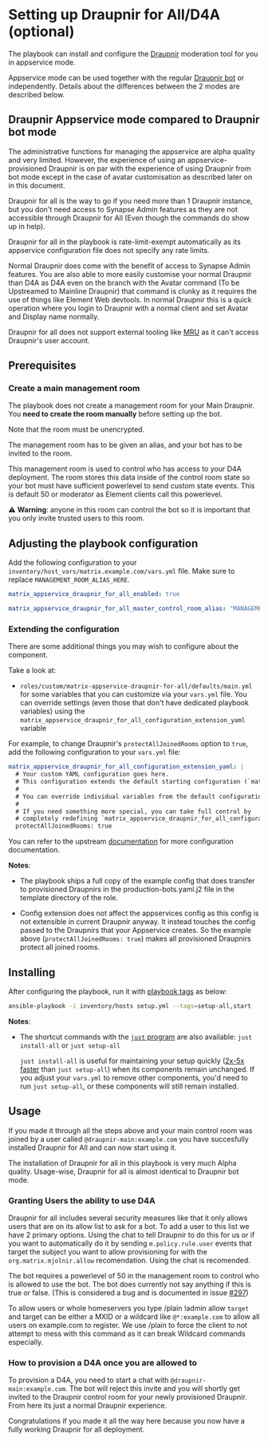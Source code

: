 # Setting up Draupnir for All/D4A (optional)

The playbook can install and configure the [Draupnir](https://github.com/the-draupnir-project/Draupnir) moderation tool for you in appservice mode.

Appservice mode can be used together with the regular [Draupnir bot](configuring-playbook-bot-draupnir.md) or independently. Details about the differences between the 2 modes are described below.

## Draupnir Appservice mode compared to Draupnir bot mode

The administrative functions for managing the appservice are alpha quality and very limited. However, the experience of using an appservice-provisioned Draupnir is on par with the experience of using Draupnir from bot mode except in the case of avatar customisation as described later on in this document.

Draupnir for all is the way to go if you need more than 1 Draupnir instance, but you don't need access to Synapse Admin features as they are not accessible through Draupnir for All (Even though the commands do show up in help).

Draupnir for all in the playbook is rate-limit-exempt automatically as its appservice configuration file does not specify any rate limits.

Normal Draupnir does come with the benefit of access to Synapse Admin features. You are also able to more easily customise your normal Draupnir than D4A as D4A even on the branch with the Avatar command (To be Upstreamed to Mainline Draupnir) that command is clunky as it requires the use of things like Element Web devtools. In normal Draupnir this is a quick operation where you login to Draupnir with a normal client and set Avatar and Display name normally.

Draupnir for all does not support external tooling like [MRU](https://mru.rory.gay) as it can't access Draupnir's user account.

## Prerequisites

### Create a main management room

The playbook does not create a management room for your Main Draupnir. You **need to create the room manually** before setting up the bot.

Note that the room must be unencrypted.

The management room has to be given an alias, and your bot has to be invited to the room.

This management room is used to control who has access to your D4A deployment. The room stores this data inside of the control room state so your bot must have sufficient powerlevel to send custom state events. This is default 50 or moderator as Element clients call this powerlevel.

⚠️ **Warning**: anyone in this room can control the bot so it is important that you only invite trusted users to this room.

## Adjusting the playbook configuration

Add the following configuration to your `inventory/host_vars/matrix.example.com/vars.yml` file. Make sure to replace `MANAGEMENT_ROOM_ALIAS_HERE`.

```yaml
matrix_appservice_draupnir_for_all_enabled: true

matrix_appservice_draupnir_for_all_master_control_room_alias: "MANAGEMENT_ROOM_ALIAS_HERE"
```

### Extending the configuration

There are some additional things you may wish to configure about the component.

Take a look at:

- `roles/custom/matrix-appservice-draupnir-for-all/defaults/main.yml` for some variables that you can customize via your `vars.yml` file. You can override settings (even those that don't have dedicated playbook variables) using the `matrix_appservice_draupnir_for_all_configuration_extension_yaml` variable

For example, to change Draupnir's `protectAllJoinedRooms` option to `true`, add the following configuration to your `vars.yml` file:

```yaml
matrix_appservice_draupnir_for_all_configuration_extension_yaml: |
  # Your custom YAML configuration goes here.
  # This configuration extends the default starting configuration (`matrix_appservice_draupnir_for_all_configuration_yaml`).
  #
  # You can override individual variables from the default configuration, or introduce new ones.
  #
  # If you need something more special, you can take full control by
  # completely redefining `matrix_appservice_draupnir_for_all_configuration_yaml`.
  protectAllJoinedRooms: true
```

You can refer to the upstream [documentation](https://github.com/the-draupnir-project/Draupnir) for more configuration documentation.

**Notes**:

- The playbook ships a full copy of the example config that does transfer to provisioned Draupnirs in the production-bots.yaml.j2 file in the template directory of the role.

- Config extension does not affect the appservices config as this config is not extensible in current Draupnir anyway. It instead touches the config passed to the Draupnirs that your Appservice creates. So the example above (`protectAllJoinedRooms: true`) makes all provisioned Draupnirs protect all joined rooms.

## Installing

After configuring the playbook, run it with [playbook tags](playbook-tags.md) as below:

<!-- NOTE: let this conservative command run (instead of install-all) to make it clear that failure of the command means something is clearly broken. -->
```sh
ansible-playbook -i inventory/hosts setup.yml --tags=setup-all,start
```

**Notes**:

- The shortcut commands with the [`just` program](just.md) are also available: `just install-all` or `just setup-all`

  `just install-all` is useful for maintaining your setup quickly ([2x-5x faster](../CHANGELOG.md#2x-5x-performance-improvements-in-playbook-runtime) than `just setup-all`) when its components remain unchanged. If you adjust your `vars.yml` to remove other components, you'd need to run `just setup-all`, or these components will still remain installed.

## Usage

If you made it through all the steps above and your main control room was joined by a user called `@draupnir-main:example.com` you have succesfully installed Draupnir for All and can now start using it.

The installation of Draupnir for all in this playbook is very much Alpha quality. Usage-wise, Draupnir for all is almost identical to Draupnir bot mode.

### Granting Users the ability to use D4A

Draupnir for all includes several security measures like that it only allows users that are on its allow list to ask for a bot. To add a user to this list we have 2 primary options. Using the chat to tell Draupnir to do this for us or if you want to automatically do it by sending `m.policy.rule.user` events that target the subject you want to allow provisioning for with the `org.matrix.mjolnir.allow` recomendation. Using the chat is recomended.

The bot requires a powerlevel of 50 in the management room to control who is allowed to use the bot. The bot does currently not say anything if this is true or false. (This is considered a bug and is documented in issue [#297](https://github.com/the-draupnir-project/Draupnir/issues/297))

To allow users or whole homeservers you type /plain !admin allow `target` and target can be either a MXID or a wildcard like `@*:example.com` to allow all users on example.com to register. We use /plain to force the client to not attempt to mess with this command as it can break Wildcard commands especially.

### How to provision a D4A once you are allowed to

To provision a D4A, you need to start a chat with `@draupnir-main:example.com`. The bot will reject this invite and you will shortly get invited to the Draupnir control room for your newly provisioned Draupnir. From here its just a normal Draupnir experience.

Congratulations if you made it all the way here because you now have a fully working Draupnir for all deployment.
